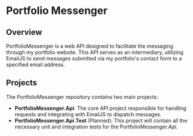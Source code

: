 # Portfolio Messenger

## Overview

PortfolioMessenger is a web API designed to facilitate the messaging through my portfolio website. This API serves as an intermediary, utilizing EmailJS to send messages submitted via my portfolio's contact form to a specified email address.

## Projects

The PortfolioMessenger repository contains two main projects:

- **PortfolioMessenger.Api**: The core API project responsible for handling requests and integrating with EmailJS to dispatch messages.
- **PortfolioMessenger.Api.Test** (Planned): This project will contain all the necessary unit and integration tests for the PortfolioMessenger.Api.
